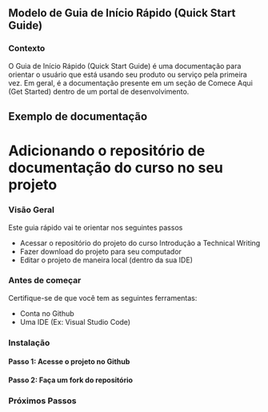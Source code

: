 ## Modelo de Guia de Início Rápido (Quick Start Guide)

### Contexto 
O Guia de Início Rápido (Quick Start Guide) é uma documentação para orientar o usuário que está usando seu produto ou serviço pela primeira vez. Em geral, é a documentação presente em um seção de Comece Aqui (Get Started) dentro de um portal de desenvolvimento.

## Exemplo de documentação 

# Adicionando o repositório de documentação do curso no seu projeto

### Visão Geral

Este guia rápido vai te orientar nos seguintes passos

* Acessar o repositório do projeto do curso Introdução a Technical Writing
* Fazer download do projeto para seu computador
* Editar o projeto de maneira local (dentro da sua IDE)

### Antes de começar

Certifique-se de que você tem as seguintes ferramentas:

* Conta no Github
* Uma IDE (Ex: Visual Studio Code)

### Instalação

#### Passo 1: Acesse o projeto no Github  
#### Passo 2: Faça um fork do repositório



### Próximos Passos 
